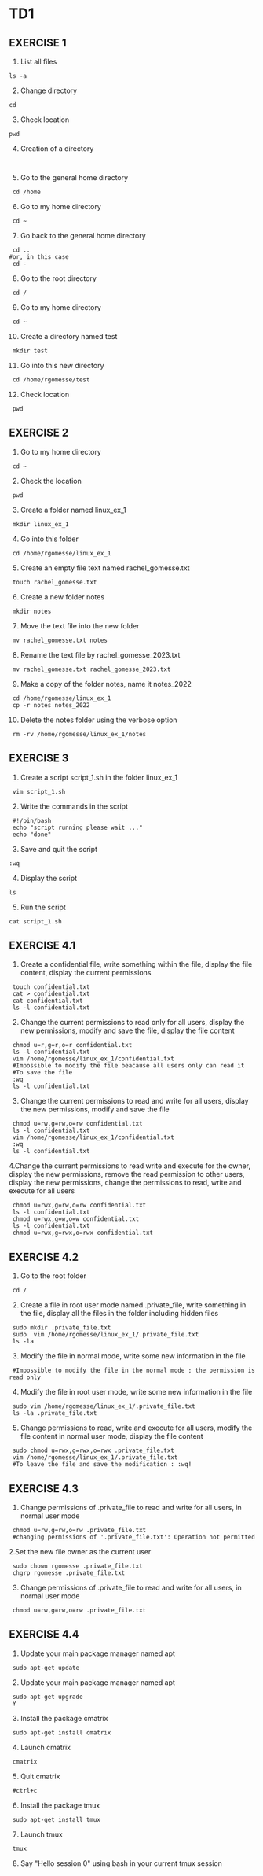 # TD1

## EXERCISE 1 

1. List all files 
```
ls -a
```

2. Change directory 
```
cd 
```

3. Check location
```
pwd
```

4. Creation of a directory 
```
 
```

5. Go to the general home directory 
```
 cd /home
```

6. Go to my home directory 
```
 cd ~
```

7. Go back to the general home directory 
```
 cd .. 
#or, in this case 
 cd - 
```

8. Go to the root directory 
```
 cd /
```

9. Go to my home directory 
```
 cd ~
```

10. Create a directory named test
```
 mkdir test
```

11. Go into this new directory
```
 cd /home/rgomesse/test
```

12. Check location
```
 pwd
```

## EXERCISE 2

1. Go to my home directory
```
 cd ~
```

2. Check the location
```
 pwd
```

3. Create a folder named linux_ex_1
```
 mkdir linux_ex_1
```

4. Go into this folder 
```
 cd /home/rgomesse/linux_ex_1
```

5. Create an empty file text named rachel_gomesse.txt
```
 touch rachel_gomesse.txt
```

6. Create a new folder notes
```
 mkdir notes
```

7. Move the text file into the new folder 
```
 mv rachel_gomesse.txt notes
```

8. Rename the text file by rachel_gomesse_2023.txt
```
 mv rachel_gomesse.txt rachel_gomesse_2023.txt
```

9. Make a copy of the folder notes, name it notes_2022
```
 cd /home/rgomesse/linux_ex_1
 cp -r notes notes_2022
```

10. Delete the notes folder using the verbose option
```
 rm -rv /home/rgomesse/linux_ex_1/notes
```

## EXERCISE 3

1. Create a script script_1.sh in the folder linux_ex_1
```
 vim script_1.sh
```

2. Write the commands in the script
```
 #!/bin/bash
 echo "script running please wait ..."
 echo "done"
```

3. Save and quit the script
```
:wq
```

4. Display the script
```
ls
```

5. Run the script
```
cat script_1.sh
```

## EXERCISE 4.1

1. Create a confidential file, write something within the file, display the file content, display the current permissions
```
 touch confidential.txt
 cat > confidential.txt 
 cat confidential.txt
 ls -l confidential.txt
```

2. Change the current permissions to read only for all users, display the new permissions, modify and save the file, display the file content
```
 chmod u=r,g=r,o=r confidential.txt
 ls -l confidential.txt
 vim /home/rgomesse/linux_ex_1/confidential.txt
 #Impossible to modify the file beacause all users only can read it 
 #To save the file
 :wq 
 ls -l confidential.txt
```

3. Change the current permissions to read and write for all users, display the new permissions, modify and save the file
```
 chmod u=rw,g=rw,o=rw confidential.txt
 ls -l confidential.txt
 vim /home/rgomesse/linux_ex_1/confidential.txt
 :wq
 ls -l confidential.txt
```

4.Change the current permissions to read write and execute for the owner, display the new permissions, remove the read permission to other users, display the new permissions, change the permissions to read, write and execute for all users
```
 chmod u=rwx,g=rw,o=rw confidential.txt
 ls -l confidential.txt
 chmod u=rwx,g=w,o=w confidential.txt
 ls -l confidential.txt
 chmod u=rwx,g=rwx,o=rwx confidential.txt
```

## EXERCISE 4.2

1. Go to the root folder
```
 cd /
```

2. Create a file in root user mode named .private_file, write something in the file, display all the files in the folder including hidden files
```
 sudo mkdir .private_file.txt
 sudo  vim /home/rgomesse/linux_ex_1/.private_file.txt
 ls -la
```

3. Modify the file in normal mode, write some new information in the file
```
 #Impossible to modify the file in the normal mode ; the permission is read only 
```

4. Modify the file in root user mode, write some new information in the file
```
 sudo vim /home/rgomesse/linux_ex_1/.private_file.txt
 ls -la .private_file.txt
```

5. Change permissions to read, write and execute for all users, modify the file content in normal user mode, display the file content
```
 sudo chmod u=rwx,g=rwx,o=rwx .private_file.txt
 vim /home/rgomesse/linux_ex_1/.private_file.txt
 #To leave the file and save the modification : :wq!
```

## EXERCISE 4.3

1. Change permissions of .private_file to read and write for all users, in normal user mode
```
 chmod u=rw,g=rw,o=rw .private_file.txt
 #changing permissions of '.private_file.txt': Operation not permitted
```

2.Set the new file owner as the current user
```
 sudo chown rgomesse .private_file.txt
 chgrp rgomesse .private_file.txt
```

3. Change permissions of .private_file to read and write for all users, in normal user mode
```
 chmod u=rw,g=rw,o=rw .private_file.txt
```

## EXERCISE 4.4

1. Update your main package manager named apt
```
 sudo apt-get update
```

2. Update your main package manager named apt
```
 sudo apt-get upgrade
 Y
```

3. Install the package cmatrix
```
 sudo apt-get install cmatrix
```

4. Launch cmatrix
```
 cmatrix
```

5. Quit cmatrix
```
 #ctrl+c
```

6. Install the package tmux
```
 sudo apt-get install tmux
```

7. Launch tmux
```
 tmux
```

8. Say "Hello session 0" using bash in your current tmux session
```
 
```
